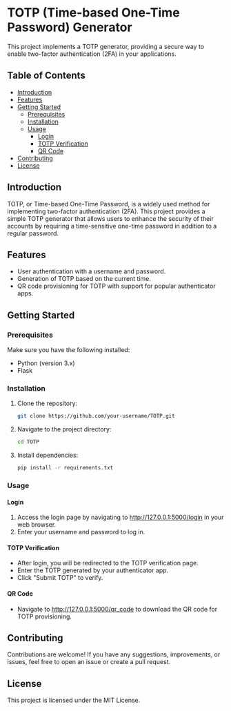 # TOTP (Time-based One-Time Password) Generator

This project implements a TOTP generator, providing a secure way to enable two-factor authentication (2FA) in your applications.

## Table of Contents
- [Introduction](#introduction)
- [Features](#features)
- [Getting Started](#getting-started)
  - [Prerequisites](#prerequisites)
  - [Installation](#installation)
  - [Usage](#usage)
    - [Login](#login)
    - [TOTP Verification](#totp-verification)
    - [QR Code](#qr-code)
- [Contributing](#contributing)
- [License](#license)

## Introduction
TOTP, or Time-based One-Time Password, is a widely used method for implementing two-factor authentication (2FA). This project provides a simple TOTP generator that allows users to enhance the security of their accounts by requiring a time-sensitive one-time password in addition to a regular password.

## Features
- User authentication with a username and password.
- Generation of TOTP based on the current time.
- QR code provisioning for TOTP with support for popular authenticator apps.

## Getting Started
### Prerequisites
Make sure you have the following installed:
- Python (version 3.x)
- Flask

### Installation
1. Clone the repository:
    ```bash
    git clone https://github.com/your-username/TOTP.git
    ```
2. Navigate to the project directory:
    ```bash
    cd TOTP
    ```
3. Install dependencies:
    ```bash
    pip install -r requirements.txt
    ```

### Usage
#### Login
1. Access the login page by navigating to http://127.0.0.1:5000/login in your web browser.
2. Enter your username and password to log in.

#### TOTP Verification
- After login, you will be redirected to the TOTP verification page.
- Enter the TOTP generated by your authenticator app.
- Click "Submit TOTP" to verify.

#### QR Code
- Navigate to http://127.0.0.1:5000/qr_code to download the QR code for TOTP provisioning.

## Contributing
Contributions are welcome! If you have any suggestions, improvements, or issues, feel free to open an issue or create a pull request.

## License
This project is licensed under the MIT License.
